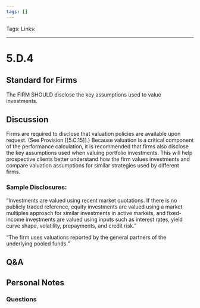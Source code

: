 ```yaml
---
tags: []
---
```

Tags:
Links: 
___
# 5.D.4
## Standard for Firms
The FIRM SHOULD disclose the key assumptions used to value investments.
## Discussion
Firms are required to disclose that valuation policies are available upon request. (See Provision [[5.C.15]].) Because valuation is a critical component of the performance calculation, it is recommended that firms also disclose the key assumptions used when valuing portfolio investments. This will help prospective clients better understand how the firm values investments and compare valuation assumptions for similar strategies used by different firms.
### Sample Disclosures:
“Investments are valued using recent market quotations. If there is no publicly traded reference, equity investments are valued using a market multiples approach for similar investments in active markets, and fixed-income investments are valued using inputs such as interest rates, yield curve shape, volatility, prepayments, and credit risk.”

“The firm uses valuations reported by the general partners of the underlying pooled funds.”
## Q&A

## Personal Notes

### Questions